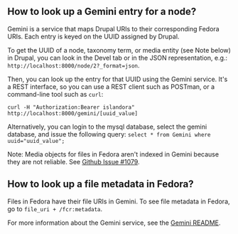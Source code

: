 ## How to look up a Gemini entry for a node?

Gemini is a service that maps Drupal URIs to their corresponding Fedora URIs. Each entry is keyed on the UUID assigned by Drupal. 

To get the UUID of a node, taxonomy term, or media entity (see Note below) in Drupal, you can look in the Devel tab or in the JSON representation, e.g.: `http://localhost:8000/node/2?_format=json`.  

Then, you can look up the entry for that UUID using the Gemini service. It's a REST interface, so you can use a REST client such as POSTman, or a command-line tool such as `curl`: 

```
curl -H "Authorization:Bearer islandora" http://localhost:8000/gemini/[uuid_value]
```

Alternatively, you can login to the mysql database, select the gemini database, and issue the following query:
`
select * from Gemini where uuid="uuid_value";
`

Note: Media objects for files in Fedora aren't indexed in Gemini because they are not reliable. See [Github Issue #1079](https://github.com/Islandora-CLAW/CLAW/issues/1079).

## How to look up a file metadata in Fedora?
Files in Fedora have their file URIs in Gemini. To see file metadata in Fedora, go to `file_uri + /fcr:metadata`. 

For more information about the Gemini service, see the [Gemini README](https://github.com/Islandora-CLAW/Crayfish/tree/master/Gemini).
